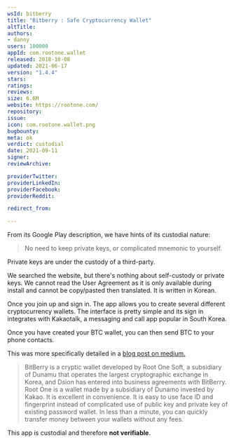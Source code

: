 ```yaml
---
wsId: bitberry
title: "Bitberry : Safe Cryptocurrency Wallet"
altTitle: 
authors:
- danny
users: 100000
appId: com.rootone.wallet
released: 2018-10-08
updated: 2021-06-17
version: "1.4.4"
stars: 
ratings: 
reviews: 
size: 6.6M
website: https://rootone.com/
repository: 
issue: 
icon: com.rootone.wallet.png
bugbounty: 
meta: ok
verdict: custodial
date: 2021-09-11
signer: 
reviewArchive:

providerTwitter: 
providerLinkedIn: 
providerFacebook: 
providerReddit: 

redirect_from:

---
```


From its Google Play description, we have hints of its custodial nature:

>  No need to keep private keys, or complicated mnemonic to yourself.

Private keys are under the custody of a third-party. 

We searched the website, but there's nothing about self-custody or private keys. We cannot read the User Agreement as it is only available during install and cannot be copy/pasted then translated. It is written in Korean. 

Once you join up and sign in. The app allows you to create several different cryptocurrency wallets. The interface is pretty simple and its sign in integrates with Kakaotalk, a messaging and call app popular in South Korea. 

Once you have created your BTC wallet, you can then send BTC to your phone contacts. 

This was more specifically detailed in a [blog post on medium.](https://medium.com/@dsionchain/bitberrys-signing-of-mou-with-root-one-a-subsidiary-of-dunamu-64a0c51d52df)

> BitBerry is a cryptic wallet developed by Root One Soft, a subsidiary of Dunamu that operates the largest cryptographic exchange in Korea, and Dsion has entered into business agreements with BitBerry. Root One is a wallet made by a subsidiary of Dunamo invested by Kakao. It is excellent in convenience. It is easy to use face ID and fingerprint instead of complicated use of public key and private key of existing password wallet. In less than a minute, you can quickly transfer money between your wallets without any fees.

This app is custodial and therefore **not verifiable**.



